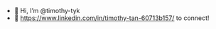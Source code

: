 - 👋 Hi, I’m @timothy-tyk
- 👀 https://www.linkedin.com/in/timothy-tan-60713b157/ to connect!

<!---
placcidfenis/placcidfenis is a ✨ special ✨ repository because its `README.md` (this file) appears on your GitHub profile.
You can click the Preview link to take a look at your changes.
--->
